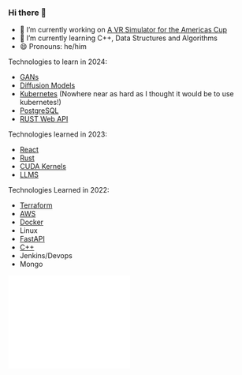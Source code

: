 ### Hi there 👋

- 🔭 I’m currently working on [A VR Simulator for the Americas Cup](https://www.ineosbritannia.com/en/articles/466_Bold-Protocol-Simulating-the-Cup.html)
- 🌱 I’m currently learning C++, Data Structures and Algorithms
- 😄 Pronouns: he/him

Technologies to learn in 2024:
- [GANs](https://github.com/mcleantom/MNIST-GAN)
- [Diffusion Models](https://github.com/mcleantom/MNIST-Diffusion)
- [Kubernetes](https://github.com/mcleantom/raspberry-pi-kubernetes-cluster) (Nowhere near as hard as I thought it would be to use kubernetes!)
- [PostgreSQL](https://github.com/mcleantom/strategy)
- [RUST Web API](https://github.com/mcleantom/rust_distributed_task_scheduler)

Technologies learned in 2023:
- [React](https://github.com/mcleantom/mcleantom.github.io)
- [Rust](https://github.com/mcleantom/RUST)
- [CUDA Kernels](https://github.com/mcleantom/LearnCUDA)
- [LLMS](https://github.com/mcleantom/MessengerToGPT)

Technologies Learned in 2022:
- [Terraform](https://github.com/mcleantom/fastapi-terraform)
- [AWS](https://github.com/mcleantom/fastapi-terraform)
- [Docker](https://github.com/mcleantom/fastapi-lambda-docker)
- Linux
- [FastAPI](https://github.com/mcleantom/FastAPI_AWS_Cognito)
- [C++](https://github.com/mcleantom/RGInterp)
- Jenkins/Devops
- Mongo

<a href="https://github.com/mcleantom">
  <img align="center" width="49%" src="/github-metrics.svg" />
</a>

<script data-goatcounter="https://mcleantom.goatcounter.com/count"
        async src="//gc.zgo.at/count.js"></script>
